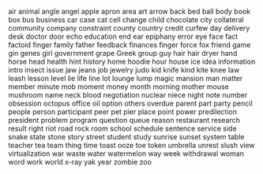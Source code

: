 air
animal
angle
angel
apple
apron
area
art
arrow
back
bed
ball
body
book
box
bus
business
car
case
cat
cell
change
child
chocolate
city
collateral
community
company
constraint
county
country
credit
curfew
day
delivery
desk
doctor
door
echo
education
end
ear
epiphany
error
eye
face
fact
factoid
finger
family
father
feedback
finances
finger
force
fox
friend
game
gin
genes
girl
government
grape
Greek
group
guy
hair
hair dryer
hand
horse
head
health
hint
history
home
hoodie
hour
house
ice
idea
information
intro
insect
issue
jaw
jeans
job
jewelry
judo
kid
knife
kind
kite
knee
law
leash
lesson
level
lie
life
line
lot
lounge
lump
magic
mansion
man
matter
member
minute
mob
moment
money
month
morning
mother
mouse
mushroom
name
neck
blood
negotiation
nuclear
niece
night
note
number
obsession
octopus
office
oil
option
others
overdue
parent
part
party
pencil
people
person
participant
peer
pet
pier
place
point
power
predilection
president
problem
program
question
queue
reason
restaurant
research
result
right
riot
road
rock
room
school
schedule
sentence
service
side
snake
state
stone
story
street
student
study
sunrise
sunset
system
table
teacher
tea
team
thing
time
toast
ooze
toe 
token
umbrella
unrest
slush
view
virtualization
war
waste
water
watermelon
way
week
withdrawal
woman
word
work
world
x-ray
yak
year
zombie
zoo
